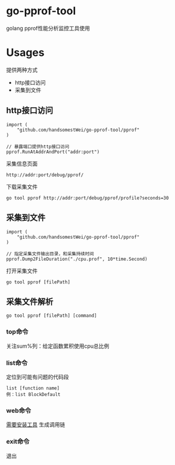 # go-pprof-tool
golang pprof性能分析监控工具使用

# Usages
提供两种方式
+ http接口访问
+ 采集到文件

## http接口访问
```
import (
	"github.com/handsomestWei/go-pprof-tool/pprof"
)

// 暴露端口提供http接口访问
pprof.RunAtAddrAndPort("addr:port")
```
采集信息页面
```
http://addr:port/debug/pprof/
```
下载采集文件
```
go tool pprof http://addr:port/debug/pprof/profile?seconds=30
```
## 采集到文件
```
import (
	"github.com/handsomestWei/go-pprof-tool/pprof"
)

// 指定采集文件输出目录，和采集持续时间
pprof.Dump2FileDuration("./cpu.prof", 10*time.Second)
```
打开采集文件
```
go tool pprof [filePath]
```
## 采集文件解析
```
go tool pprof [filePath] [command]
```
### top命令
关注sum%列：给定函数累积使用cpu总比例
### list命令
定位到可能有问题的代码段
```
list [function name]
例：list BlockDefault
```
### web命令
[需要安装工具](http://www.graphviz.org/download/)
生成调用链
### exit命令
退出